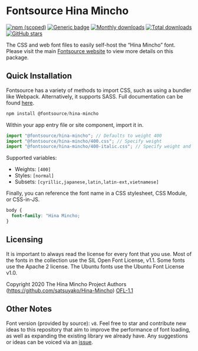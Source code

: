 # Fontsource Hina Mincho

[![npm (scoped)](https://img.shields.io/npm/v/@fontsource/hina-mincho?color=brightgreen)](https://www.npmjs.com/package/@fontsource/hina-mincho) [![Generic badge](https://img.shields.io/badge/fontsource-passing-brightgreen)](https://github.com/fontsource/fontsource) [![Monthly downloads](https://badgen.net/npm/dm/@fontsource/hina-mincho)](https://github.com/fontsource/fontsource) [![Total downloads](https://badgen.net/npm/dt/@fontsource/hina-mincho)](https://github.com/fontsource/fontsource) [![GitHub stars](https://img.shields.io/github/stars/fontsource/fontsource.svg?style=social&label=Star)](https://github.com/fontsource/fontsource/stargazers)

The CSS and web font files to easily self-host the “Hina Mincho” font. Please visit the main [Fontsource website](https://fontsource.org/fonts/hina-mincho) to view more details on this package.

## Quick Installation

Fontsource has a variety of methods to import CSS, such as using a bundler like Webpack. Alternatively, it supports SASS. Full documentation can be found [here](https://fontsource.org/docs/getting-started/introduction).

```javascript
npm install @fontsource/hina-mincho
```

Within your app entry file or site component, import it in.

```javascript
import "@fontsource/hina-mincho"; // Defaults to weight 400
import "@fontsource/hina-mincho/400.css"; // Specify weight
import "@fontsource/hina-mincho/400-italic.css"; // Specify weight and style

```

Supported variables:
- Weights: `[400]`
- Styles: `[normal]`
- Subsets: `[cyrillic,japanese,latin,latin-ext,vietnamese]`

Finally, you can reference the font name in a CSS stylesheet, CSS Module, or CSS-in-JS.

```css
body {
  font-family: "Hina Mincho;
}
```

## Licensing
It is important to always read the license for every font that you use.
Most of the fonts in the collection use the SIL Open Font License, v1.1. Some fonts use the Apache 2 license. The Ubuntu fonts use the Ubuntu Font License v1.0.

Copyright 2020 The Hina Mincho Project Authors (https://github.com/satsuyako/Hina-Mincho)
[OFL-1.1](http://scripts.sil.org/OFL)

## Other Notes
Font version (provided by source): `v8`.
Feel free to star and contribute new ideas to this repository that aim to improve the performance of font loading, as well as expanding the existing library we already have. Any suggestions or ideas can be voiced via an [issue](https://github.com/fontsource/fontsource/issues).